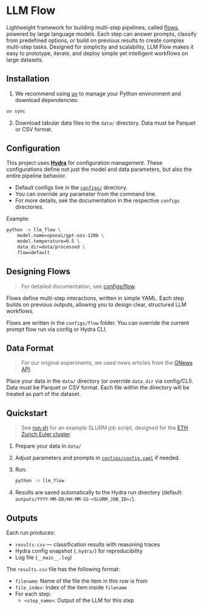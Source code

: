 # LLM Flow

Lightweight framework for building multi-step pipelines, called [flows](configs/flow/README.md), powered by large language models. Each step can answer prompts, classify from predefined options, or build on previous results to create complex multi-step tasks. Designed for simplicity and scalability, LLM Flow makes it easy to prototype, iterate, and deploy simple yet intelligent workflows on large datasets.

## Installation

1. We recommend using [uv](https://docs.astral.sh/uv/getting-started/installation/) to manage your Python environment and download dependencies:
```bash
uv sync
```

2. Download tabular data files to the `data/` directory. Data must be Parquet or CSV format.

## Configuration

This project uses **[Hydra](https://hydra.cc)** for configuration management. These configurations define not just the model and data parameters, but also the entire pipeline behavior.

* Default configs live in the [`configs/`](configs) directory.
* You can override any parameter from the command line.
* For more details, see the documentation in the respective `configs` directories.

Example:

```bash
python -m llm_flow \
    model.name=openai/gpt-oss-120b \
    model.temperature=0.5 \
    data_dir=data/processed \
    flow=default
```

## Designing Flows

> For detailed documentation, see [configs/flow](configs/flow/README.md).

Flows define multi-step interactions, written in simple YAML.  Each step builds on previous outputs, allowing you to design clear, structured LLM workflows.

Flows are written in the `configs/flow` folder. You can override the current prompt flow run via config or Hydra CLI.

## Data Format

> For our original experiments, we used news articles from the [GNews API](http://gnews.io).

Place your data in the `data/` directory (or override `data_dir` via config/CLI). Data must be Parquet or CSV format. Each file within the directory will be treated as part of the dataset.

## Quickstart

> See [run.sh](run.sh) for an example SLURM job script, designed for the [ETH Zurich Euler cluster](https://ele.ethz.ch/resources-and-infrastructure/infrastructure/computational-ressources.html).

1. Prepare your data in `data/`
2. Adjust parameters and prompts in [`configs/config.yaml`](configs/config.yaml) if needed.
3. Run:

   ```bash
   python -m llm_flow
   ```
4. Results are saved automatically to the Hydra run directory (default: `outputs/YYYY-MM-DD/HH-MM-SS-<SLURM_JOB_ID>/`).

## Outputs

Each run produces:

* `results.csv` — classification results with reasoning traces
* Hydra config snapshot (`.hydra/`) for reproducibility
* Log file (`__main__.log`)

The `results.csv` file has the following format:
- `filename`: Name of the file the item in this row is from
- `file_index`: Index of the item inside `filename`
- For each step:
    - `<step_name>`: Output of the LLM for this step
